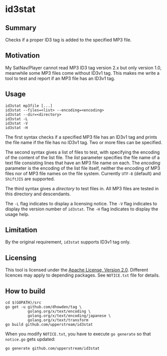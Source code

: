 # id3stat

## Summary

Checks if a proper ID3 tag is added to the specified MP3 file.

## Motivation

My SatNav/Player cannot read MP3 ID3 tag version 2.x but only version 1.0,
meanwhile some MP3 files come without ID3v1 tag.  This makes me write
a tool to test and report if an MP3 file has an ID3v1 tag.

## Usage

    id3stat mp3file [...]
    id3stat --files=<list> --encoding=<encoding>
    id3stat --dir=<directory>
    id3stat -L
    id3stat -V
    id3stat -H

The first syntax checks if a specified MP3 file has an ID3v1 tag and prints
the file name if the file has no ID3v1 tag.  Two or more files can be
specified.

The second syntax gives a list of files to test, with specifying the encoding
of the content of the list file.  The _list_ parameter specifies the file
name of a text file consisting lines that have an MP3 file name on each.
The _encoding_ parameter is the encoding of the list file itself, neither
the encoding of MP3 files nor of MP3 file names on the file system.
Currently `UTF-8` (default) and `ShiftJIS` are supported.

The third syntax gives a _directory_ to test files in.  All MP3 files are
tested in this directory and descendants.

The `-L` flag indicates to display a licensing notice.  The `-V` flag
indicates to display the version number of `id3stat`.  The `-H` flag
indicates to display the usage help.

## Limitation

By the original requirement, `id3stat` supports ID3v1 tag only.

## Licensing

This tool is licensed under the
[Apache License, Version 2.0](http://www.apache.org/licenses/LICENSE-2.0).
Different licences may apply to depending packages.  See `NOTICE.txt`
file for details.

## How to build

    cd $(GOPATH)/src
    go get -u github.com/dhowden/tag \
              golang.org/x/text/encoding \
              golang.org/x/text/encoding/japanese \
              golang.org/x/text/transform
    go build github.com/upperstream/id3stat

When you modify `NOTICE.txt`, you have to execute `go generate` so that `notice.go` gets updated:

    go generate github.com/upperstream/id3stat
